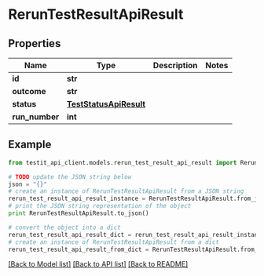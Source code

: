 # RerunTestResultApiResult


## Properties
Name | Type | Description | Notes
------------ | ------------- | ------------- | -------------
**id** | **str** |  | 
**outcome** | **str** |  | 
**status** | [**TestStatusApiResult**](TestStatusApiResult.md) |  | 
**run_number** | **int** |  | 

## Example

```python
from testit_api_client.models.rerun_test_result_api_result import RerunTestResultApiResult

# TODO update the JSON string below
json = "{}"
# create an instance of RerunTestResultApiResult from a JSON string
rerun_test_result_api_result_instance = RerunTestResultApiResult.from_json(json)
# print the JSON string representation of the object
print RerunTestResultApiResult.to_json()

# convert the object into a dict
rerun_test_result_api_result_dict = rerun_test_result_api_result_instance.to_dict()
# create an instance of RerunTestResultApiResult from a dict
rerun_test_result_api_result_from_dict = RerunTestResultApiResult.from_dict(rerun_test_result_api_result_dict)
```
[[Back to Model list]](../README.md#documentation-for-models) [[Back to API list]](../README.md#documentation-for-api-endpoints) [[Back to README]](../README.md)


